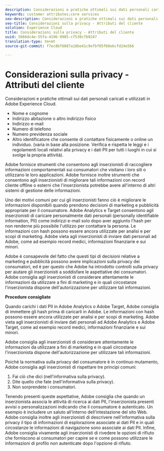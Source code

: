 ```yaml
---
description: Considerazioni e pratiche ottimali sui dati personali caricati e utilizzati in Adobe Experience Cloud.
keywords: customer attributes;core services
seo-description: Considerazioni e pratiche ottimali sui dati personali caricati e utilizzati in Adobe Experience Cloud.
seo-title: Considerazioni sulla privacy - Attributi del cliente
solution: Experience Cloud
title: Considerazioni sulla privacy - Attributi del cliente
uuid: 5666dc4e-55fa-4196-9985-cf530cfb9247
translation-type: tm+mt
source-git-commit: f7ec8bf6087a18be41c9efbf05f60e6cfd24e566

---
```



# Considerazioni sulla privacy - Attributi del cliente

Considerazioni e pratiche ottimali sui dati personali caricati e utilizzati in Adobe Experience Cloud.


<!-- <p>https://wiki.corp.adobe.com/display/omtrplatform/Visitor+Enrichment+and+privacy#VisitorEnrichmentandprivacy-INFORMATIONASSOCIATIONOPTIONS </p> -->


* Nome e cognome
* Indirizzo abitazione o altro indirizzo fisico
* Indirizzo e-mail
* Numero di telefono
* Numero previdenza sociale
* Altro identificatore che consente di contattare fisicamente o online un individuo. (varia in base alla posizione. Verifica e rispetta le leggi e i regolamenti locali relativi alla privacy e i dati PII per tutti i luoghi in cui si svolge la propria attività).


Adobe fornisce strumenti che consentono agli inserzionisti di raccogliere informazioni comportamentali sui consumatori che visitano i loro siti o utilizzano le loro applicazioni. Adobe fornisce inoltre strumenti che consentono agli inserzionisti di migliorare tali informazioni con record cliente offline o esterni che l&#39;inserzionista potrebbe avere all&#39;interno di altri sistemi di gestione delle informazioni.

Uno dei motivi comuni per cui gli inserzionisti fanno ciò è migliorare le informazioni disponibili quando prendono decisioni di marketing e pubblicità appropriate per il consumatore. Adobe Analytics e Target consentono agli inserzionisti di caricare personalmente dati personali (personally identifiable information, PII) come indirizzi e-mail solo dopo aver aggiunto l&#39;hash per non renderne più possibile l&#39;utilizzo per contattare la persona. Le informazioni con hash possono essere ancora utilizzate per analisi e per scopi di marketing. Adobe vieta agli inserzionisti di inviare dati personali ad Adobe, come ad esempio record medici, informazioni finanziarie e sui minori.

Adobe è consapevole del fatto che questi tipi di decisioni relative a marketing e pubblicità possono avere implicazioni sulla privacy dei consumatori, ed è per questo che Adobe ha introdotto controlli sulla privacy per aiutare gli inserzionisti a soddisfare le aspettative dei consumatori. Adobe consiglia agli inserzionisti di considerare attentamente le informazioni da utilizzare a fini di marketing e in quali circostanze l&#39;inserzionista dispone dell&#39;autorizzazione per utilizzare tali informazioni.

**Procedure consigliate**

Quando carichi i dati PII in Adobe Analytics o Adobe Target, Adobe consiglia di immettere gli hash prima di caricarli in Adobe. Le informazioni con hash possono essere ancora utilizzate per analisi e per scopi di marketing. Adobe vieta agli inserzionisti di inviare dati personali ad Adobe Analytics e Adobe Target, come ad esempio record medici, informazioni finanziarie e sui minori.

Adobe consiglia agli inserzionisti di considerare attentamente le informazioni da utilizzare a fini di marketing e in quali circostanze l&#39;inserzionista dispone dell&#39;autorizzazione per utilizzare tali informazioni.

Poiché la normativa sulla privacy del consumatore è in continuo mutamento, Adobe consiglia agli inserzionisti di rispettare tre principi comuni:

1. Fai ciò che dici (nell&#39;informativa sulla privacy).
1. Dite quello che fate (nell&#39;informativa sulla privacy).
1. Non sorprendete i consumatori.

Tenendo presenti queste aspettative, Adobe consiglia che quando un inserzionista associa le attività di ricerca ai dati PII, l&#39;inserzionista presenti avvisi o personalizzazioni indicando che il consumatore è autenticato. Un esempio è includere un saluto all’interno dell’intestazione del sito Web. Adobe consiglia inoltre agli inserzionisti di descrivere nell&#39;informativa sulla privacy il tipo di informazioni di esplorazione associate ai dati PII e in quali circostanze le informazioni di navigazione sono associate ai dati PII. Infine, Adobe consiglia vivamente agli inserzionisti di rivedere le opzioni di rifiuto che forniscono ai consumatori per capire se e come possono utilizzare le informazioni di profilo non autenticate dopo l&#39;opzione di rifiuto.

<!-- <p> <b>Vinay Geol</b> should help craft privacy regarding how all MAC uses privacy/cookies. Privacy implications around each part of the workflow. Moving from CRM to MAC. Can it include PII? What is PII? What isn't PII? </p> 
<p>CRM data is Known Data or Info. Going to combine with activity that occurs when visitor was not authenticated. PII wiki: </p> 
<p>https://wiki.corp.adobe.com/display/omtrplatform/Visitor+Enrichment+and+privacy#VisitorEnrichmentandprivacy-INFORMATIONASSOCIATIONOPTIONS </p> 
<p>Refactoring of implementation docs as it relates to privacy and cookies. </p> 
<p>Add content to t-publish-audience-segment, as follows: </p> 
<p> Audiences are not filtered based on the authentication state of a visitor. If a visitor can browse your site in un-authenticated and authenticated states, actions that occur when a visitor is un-authenticated can still cause a visitor to be included in an audience. Please review <link> to understand the full privacy implications of audience sharing. </p> 
<p>That "link" goes to a topic dedicated to PII, with this text: </p> 
<p> - Adobe Analytics allows its advertisers to upload personally identifiable information (PII) such as email addresses. When uploading PII to Adobe Analytics, Adobe recommends that the customer should hash PII prior to uploading it to Adobe. Hashed information can still be used for analysis and for marketing purposes. As a reminder, Adobe prohibits advertisers from sending sensitive personal information to Adobe Analytics, such as medical records, financial account information, and information about minors. </p> 
<p> - Adobe recommends its advertisers carefully consider which information is appropriate to use for marketing purposes and in which circumstances the advertiser has permission to use such information. </p> 
<p> - As consumer privacy law remains in flux, Adobe recommends that advertisers respect three common tenets: 1) Do what you say (in your privacy policy); 2) Say what you do (in your privacy policy); and 3) Don't surprise your consumers. </p> 
<p> - With these expectations in mind, Adobe recommends that when an advertiser associates browsing activities to PII, the advertiser provide notices/personalization indicating that the consumer is authenticated. An example of this is including a 'Hello, Jane' greeting within the header of the website. Adobe also recommends that advertisers describe in its privacy policy what type of browsing information it associates with PII and under what circumstances browsing information is associated with PII. Lastly, Adobe strongly recommends advertisers review the opt out choices they provide their consumers to understand whether and how they can use unauthenticated profile information post opt out. </p> 
<p>Possibly revamp the cookies to include privacy, with best practices: https://docs.adobe.com/content/help/en/core-services/interface/ec-cookies/cookies-privacy.html </p> -->
